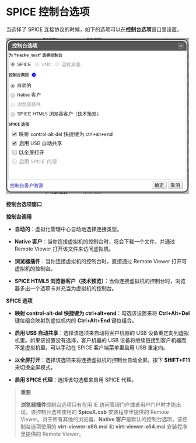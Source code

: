 # SPICE 控制台选项

当选择了 SPICE 连接协议的时候，如下的选项可以在**控制台选项**窗口里设置。

![控制台选项窗口](../images/vm-console-options-spice.png)

**控制台选项窗口**

**控制台调用**

* **自动的**：虚拟化管理中心自动地选择连接类型。

* **Native 客户**：当你连接虚拟机的控制台时，将会下载一个文件，并通过 Remote Viewer 打开该文件来访问虚拟机。

* **浏览器插件**：当你连接虚拟机的控制台时，直接通过 Remote Viewer 打开可虚拟机的控制台。

* **SPICE HTML5 浏览器客户（技术预览）**：当你连接虚拟机的控制台时，浏览器多出一个选项卡并充当为虚拟机的控制台。

**SPICE 选项**

* **映射 control-alt-del 快捷键为 ctrl+alt+end**：勾选该设置来将 **Ctrl+Alt+Del** 键位组合映射到虚拟机内的 **Ctrl+Alt+End** 键位组合。

* **启用 USB 自动共享**：选择该选项来自动将客户机器的 USB 设备重定向到虚拟机里。如果该设置没有选择，客户机器的 USB 设备将继续链接到客户机器而不是虚拟机里。可以手动在 SPICE 客户端菜单里启用 USB 重定向。

* **以全屏打开**：选择该选项来将连接虚拟机的控制台自动全屏。按下 **SHIFT+F11** 来切换全屏模式。

* **启用 SPICE 代理**：选择该勾选框来启用 SPICE 代理。


> **重要**
>
> **浏览器插件**控制台选项只有在用 IE 访问管理门户或者用户门户时才能出现。该控制台选项使用的 **SpiceX.cab** 安装程序里提供的 Remote Viewer。对于所有其他的浏览器，**Native 客户**是默认的控制台选项，该控制台选项使用的 **virt-viewer-x86.msi** 和 **virt-viewer-x64.msi** 安装程序里提供的 Remote Viewer。
